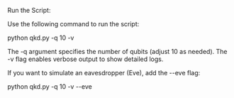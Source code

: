 Run the Script:

Use the following command to run the script:

python qkd.py -q 10 -v

The -q argument specifies the number of qubits (adjust 10 as needed).
The -v flag enables verbose output to show detailed logs.

If you want to simulate an eavesdropper (Eve), add the --eve flag:

python qkd.py -q 10 -v --eve
